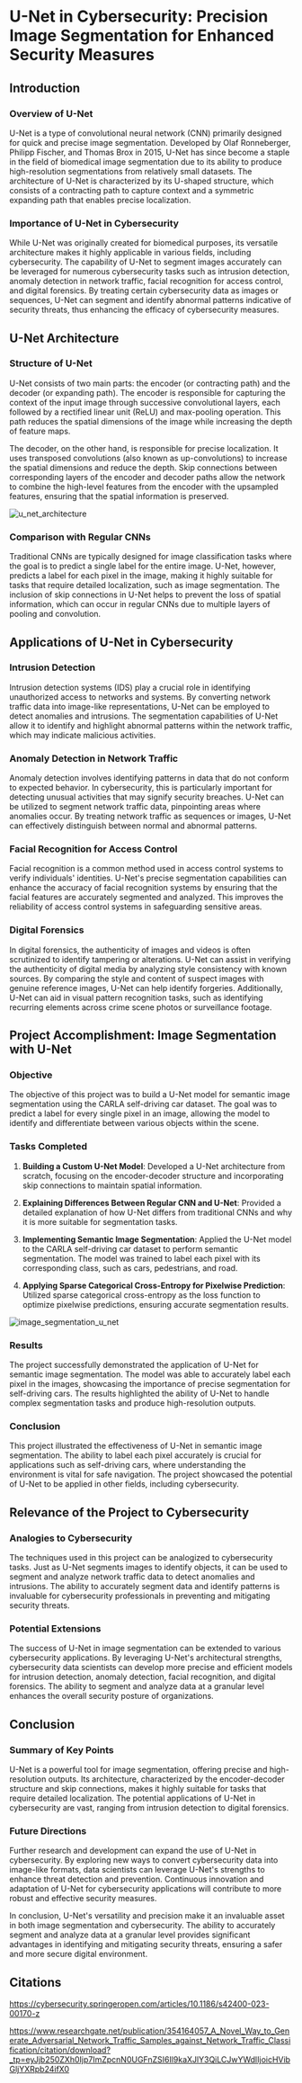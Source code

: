 # U-Net in Cybersecurity: Precision Image Segmentation for Enhanced Security Measures

## Introduction

### Overview of U-Net

U-Net is a type of convolutional neural network (CNN) primarily designed for quick and precise image segmentation. Developed by Olaf Ronneberger, Philipp Fischer, and Thomas Brox in 2015, U-Net has since become a staple in the field of biomedical image segmentation due to its ability to produce high-resolution segmentations from relatively small datasets. The architecture of U-Net is characterized by its U-shaped structure, which consists of a contracting path to capture context and a symmetric expanding path that enables precise localization.

### Importance of U-Net in Cybersecurity

While U-Net was originally created for biomedical purposes, its versatile architecture makes it highly applicable in various fields, including cybersecurity. The capability of U-Net to segment images accurately can be leveraged for numerous cybersecurity tasks such as intrusion detection, anomaly detection in network traffic, facial recognition for access control, and digital forensics. By treating certain cybersecurity data as images or sequences, U-Net can segment and identify abnormal patterns indicative of security threats, thus enhancing the efficacy of cybersecurity measures.

## U-Net Architecture

### Structure of U-Net

U-Net consists of two main parts: the encoder (or contracting path) and the decoder (or expanding path). The encoder is responsible for capturing the context of the input image through successive convolutional layers, each followed by a rectified linear unit (ReLU) and max-pooling operation. This path reduces the spatial dimensions of the image while increasing the depth of feature maps.

The decoder, on the other hand, is responsible for precise localization. It uses transposed convolutions (also known as up-convolutions) to increase the spatial dimensions and reduce the depth. Skip connections between corresponding layers of the encoder and decoder paths allow the network to combine the high-level features from the encoder with the upsampled features, ensuring that the spatial information is preserved.

![u_net_architecture](img/u-net-architecture.png)

### Comparison with Regular CNNs

Traditional CNNs are typically designed for image classification tasks where the goal is to predict a single label for the entire image. U-Net, however, predicts a label for each pixel in the image, making it highly suitable for tasks that require detailed localization, such as image segmentation. The inclusion of skip connections in U-Net helps to prevent the loss of spatial information, which can occur in regular CNNs due to multiple layers of pooling and convolution.

## Applications of U-Net in Cybersecurity

### Intrusion Detection

Intrusion detection systems (IDS) play a crucial role in identifying unauthorized access to networks and systems. By converting network traffic data into image-like representations, U-Net can be employed to detect anomalies and intrusions. The segmentation capabilities of U-Net allow it to identify and highlight abnormal patterns within the network traffic, which may indicate malicious activities.

### Anomaly Detection in Network Traffic

Anomaly detection involves identifying patterns in data that do not conform to expected behavior. In cybersecurity, this is particularly important for detecting unusual activities that may signify security breaches. U-Net can be utilized to segment network traffic data, pinpointing areas where anomalies occur. By treating network traffic as sequences or images, U-Net can effectively distinguish between normal and abnormal patterns.

### Facial Recognition for Access Control

Facial recognition is a common method used in access control systems to verify individuals' identities. U-Net's precise segmentation capabilities can enhance the accuracy of facial recognition systems by ensuring that the facial features are accurately segmented and analyzed. This improves the reliability of access control systems in safeguarding sensitive areas.

### Digital Forensics

In digital forensics, the authenticity of images and videos is often scrutinized to identify tampering or alterations. U-Net can assist in verifying the authenticity of digital media by analyzing style consistency with known sources. By comparing the style and content of suspect images with genuine reference images, U-Net can help identify forgeries. Additionally, U-Net can aid in visual pattern recognition tasks, such as identifying recurring elements across crime scene photos or surveillance footage.

## Project Accomplishment: Image Segmentation with U-Net

### Objective

The objective of this project was to build a U-Net model for semantic image segmentation using the CARLA self-driving car dataset. The goal was to predict a label for every single pixel in an image, allowing the model to identify and differentiate between various objects within the scene.

### Tasks Completed

1. **Building a Custom U-Net Model**: Developed a U-Net architecture from scratch, focusing on the encoder-decoder structure and incorporating skip connections to maintain spatial information.

2. **Explaining Differences Between Regular CNN and U-Net**: Provided a detailed explanation of how U-Net differs from traditional CNNs and why it is more suitable for segmentation tasks.

3. **Implementing Semantic Image Segmentation**: Applied the U-Net model to the CARLA self-driving car dataset to perform semantic segmentation. The model was trained to label each pixel with its corresponding class, such as cars, pedestrians, and road.

4. **Applying Sparse Categorical Cross-Entropy for Pixelwise Prediction**: Utilized sparse categorical cross-entropy as the loss function to optimize pixelwise predictions, ensuring accurate segmentation results.

![image_segmentation_u_net](img/image_segmentation_u_net.png)

### Results

The project successfully demonstrated the application of U-Net for semantic image segmentation. The model was able to accurately label each pixel in the images, showcasing the importance of precise segmentation for self-driving cars. The results highlighted the ability of U-Net to handle complex segmentation tasks and produce high-resolution outputs.

### Conclusion

This project illustrated the effectiveness of U-Net in semantic image segmentation. The ability to label each pixel accurately is crucial for applications such as self-driving cars, where understanding the environment is vital for safe navigation. The project showcased the potential of U-Net to be applied in other fields, including cybersecurity.

## Relevance of the Project to Cybersecurity

### Analogies to Cybersecurity

The techniques used in this project can be analogized to cybersecurity tasks. Just as U-Net segments images to identify objects, it can be used to segment and analyze network traffic data to detect anomalies and intrusions. The ability to accurately segment data and identify patterns is invaluable for cybersecurity professionals in preventing and mitigating security threats.

### Potential Extensions

The success of U-Net in image segmentation can be extended to various cybersecurity applications. By leveraging U-Net's architectural strengths, cybersecurity data scientists can develop more precise and efficient models for intrusion detection, anomaly detection, facial recognition, and digital forensics. The ability to segment and analyze data at a granular level enhances the overall security posture of organizations.

## Conclusion

### Summary of Key Points

U-Net is a powerful tool for image segmentation, offering precise and high-resolution outputs. Its architecture, characterized by the encoder-decoder structure and skip connections, makes it highly suitable for tasks that require detailed localization. The potential applications of U-Net in cybersecurity are vast, ranging from intrusion detection to digital forensics.

### Future Directions

Further research and development can expand the use of U-Net in cybersecurity. By exploring new ways to convert cybersecurity data into image-like formats, data scientists can leverage U-Net's strengths to enhance threat detection and prevention. Continuous innovation and adaptation of U-Net for cybersecurity applications will contribute to more robust and effective security measures.

In conclusion, U-Net's versatility and precision make it an invaluable asset in both image segmentation and cybersecurity. The ability to accurately segment and analyze data at a granular level provides significant advantages in identifying and mitigating security threats, ensuring a safer and more secure digital environment.

## Citations

https://cybersecurity.springeropen.com/articles/10.1186/s42400-023-00170-z

https://www.researchgate.net/publication/354164057_A_Novel_Way_to_Generate_Adversarial_Network_Traffic_Samples_against_Network_Traffic_Classification/citation/download?_tp=eyJjb250ZXh0Ijp7ImZpcnN0UGFnZSI6Il9kaXJlY3QiLCJwYWdlIjoicHVibGljYXRpb24ifX0
